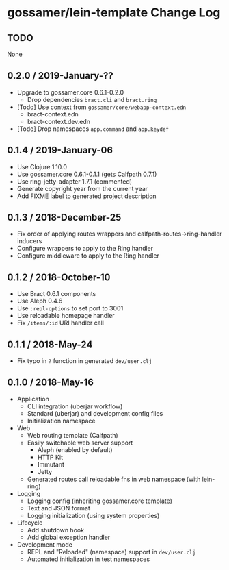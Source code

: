# gossamer/lein-template Change Log

## TODO

None


## 0.2.0 / 2019-January-??

- Upgrade to gossamer.core 0.6.1-0.2.0
  - Drop dependencies `bract.cli` and `bract.ring`
- [Todo] Use context from `gossamer/core/webapp-context.edn`
  - bract-context.edn
  - bract-context.dev.edn
- [Todo] Drop namespaces `app.command` and `app.keydef`


## 0.1.4 / 2019-January-06

- Use Clojure 1.10.0
- Use gossamer.core 0.6.1-0.1.1 (gets Calfpath 0.7.1)
- Use ring-jetty-adapter 1.7.1 (commented)
- Generate copyright year from the current year
- Add FIXME label to generated project description


## 0.1.3 / 2018-December-25

- Fix order of applying routes wrappers and calfpath-routes->ring-handler inducers
- Configure wrappers to apply to the Ring handler
- Configure middleware to apply to the Ring handler


## 0.1.2 / 2018-October-10

- Use Bract 0.6.1 components
- Use Aleph 0.4.6
- Use `:repl-options` to set port to 3001
- Use reloadable homepage handler
- Fix `/items/:id` URI handler call


## 0.1.1 / 2018-May-24

- Fix typo in `?` function in generated `dev/user.clj`


## 0.1.0 / 2018-May-16

- Application
  - CLI integration (uberjar workflow)
  - Standard (uberjar) and development config files
  - Initialization namespace
- Web
  - Web routing template (Calfpath)
  - Easily switchable web server support
    - Aleph (enabled by default)
    - HTTP Kit
    - Immutant
    - Jetty
  - Generated routes call reloadable fns in web namespace (with lein-ring)
- Logging
  - Logging config (inheriting gossamer.core template)
  - Text and JSON format
  - Logging initialization (using system properties)
- Lifecycle
  - Add shutdown hook
  - Add global exception handler
- Development mode
  - REPL and "Reloaded" (namespace) support in `dev/user.clj`
  - Automated initialization in test namespaces
